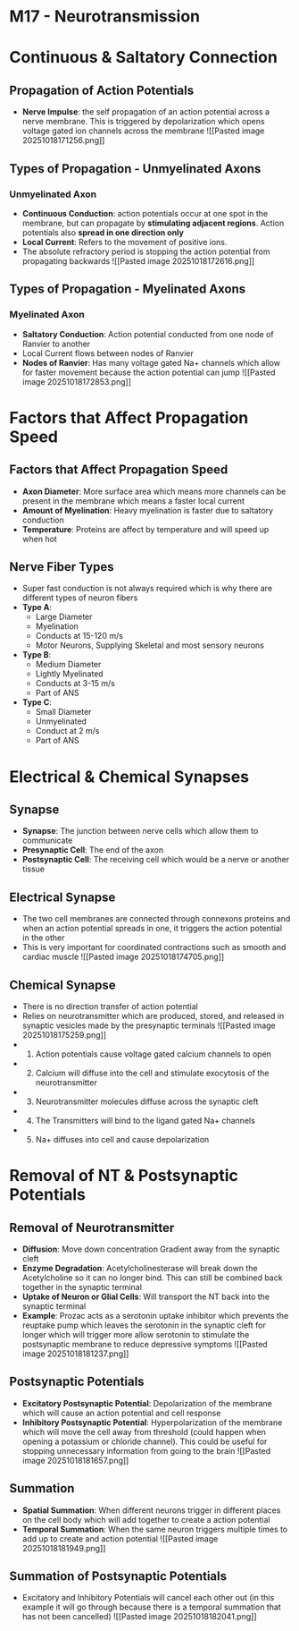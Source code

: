 # M17 - Neurotransmission
# Continuous & Saltatory Connection
## Propagation of Action Potentials
- **Nerve Impulse**: the self propagation of an action potential across a nerve membrane. This is triggered by depolarization which opens voltage gated ion channels across the membrane
![[Pasted image 20251018171256.png]]
## Types of Propagation - Unmyelinated Axons
### Unmyelinated Axon
- **Continuous Conduction**: action potentials occur at one spot in the membrane, but can propagate by **stimulating adjacent regions**. Action potentials also **spread in one direction only**
- **Local Current**: Refers to the movement of positive ions. 
- The absolute refractory period is stopping the action potential from propagating backwards
![[Pasted image 20251018172616.png]]
## Types of Propagation - Myelinated Axons
### Myelinated Axon
- **Saltatory Conduction**: Action potential conducted from one node of Ranvier to another
- Local Current flows between nodes of Ranvier
- **Nodes of Ranvier**: Has many voltage gated Na+ channels which allow for faster movement because the action potential can jump
![[Pasted image 20251018172853.png]]
# Factors that Affect Propagation Speed
## Factors that Affect Propagation Speed
- **Axon Diameter**: More surface area which means more channels can be present in the membrane which means a faster local current
- **Amount of Myelination**: Heavy myelination is faster due to saltatory conduction
- **Temperature**: Proteins are affect by temperature and will speed up when hot
## Nerve Fiber Types
- Super fast conduction is not always required which is why there are different types of neuron fibers
 - **Type A**: 
	 - Large Diameter
	 - Myelination
	 - Conducts at 15-120 m/s 
	 - Motor Neurons, Supplying Skeletal and most sensory neurons
- **Type B**: 
	- Medium Diameter
	- Lightly Myelinated
	- Conducts at 3-15 m/s
	- Part of ANS
- **Type C**: 
	- Small Diameter
	- Unmyelinated
	- Conduct at 2 m/s
	- Part of ANS
# Electrical & Chemical Synapses
## Synapse
- **Synapse**: The junction between nerve cells which allow them to communicate
- **Presynaptic Cell**: The end of the axon
- **Postsynaptic Cell**: The receiving cell which would be a nerve or another tissue
## Electrical Synapse
- The two cell membranes are connected through connexons proteins and when an action potential spreads in one, it triggers the action potential in the other
- This is very important for coordinated contractions such as smooth and cardiac muscle
![[Pasted image 20251018174705.png]]
## Chemical Synapse
- There is no direction transfer of action potential
- Relies on neurotransmitter which are produced, stored, and released in synaptic vesicles made by the presynaptic terminals
![[Pasted image 20251018175259.png]]
- 1. Action potentials cause voltage gated calcium channels to open
- 2. Calcium will diffuse into the cell and stimulate exocytosis of the neurotransmitter
- 3. Neurotransmitter molecules diffuse across the synaptic cleft
- 4. The Transmitters will bind to the ligand gated Na+ channels
- 5. Na+ diffuses into cell and cause depolarization
# Removal of NT & Postsynaptic Potentials
## Removal of Neurotransmitter
- **Diffusion**: Move down concentration Gradient away from the synaptic cleft
- **Enzyme Degradation**: Acetylcholinesterase will break down the Acetylcholine so it can no longer bind. This can still be combined back together in the synaptic terminal
- **Uptake of Neuron or Glial Cells**: Will transport the NT back into the synaptic terminal
- **Example**: Prozac acts as a serotonin uptake inhibitor which prevents the reuptake pump which leaves the serotonin in the synaptic cleft for longer which will trigger more allow serotonin to stimulate the postsynaptic membrane to reduce depressive symptoms
![[Pasted image 20251018181237.png]]
## Postsynaptic Potentials
- **Excitatory Postsynaptic Potential**: Depolarization of the membrane which will cause an action potential and cell response
- **Inhibitory Postsynaptic Potential**: Hyperpolarization of the membrane which will move the cell away from threshold (could happen when opening a potassium or chloride channel). This could be useful for stopping unnecessary information from going to the brain
![[Pasted image 20251018181657.png]]
## Summation
- **Spatial Summation**: When different neurons trigger in different places on the cell body which will add together to create a action potential
- **Temporal Summation**: When the same neuron triggers multiple times to add up to create and action potential
![[Pasted image 20251018181949.png]]
## Summation of Postsynaptic Potentials
- Excitatory and Inhibitory Potentials will cancel each other out (in this example it will go through because there is a temporal summation that has not been cancelled)
![[Pasted image 20251018182041.png]]
